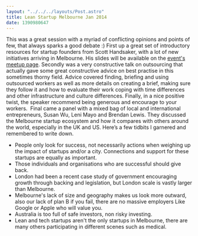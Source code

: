 ```yaml
---
layout: "../../../layouts/Post.astro"
title: Lean Startup Melbourne Jan 2014
date: 1390980647
---
```

This was a great session with a myriad of conflicting opinions and points of few, that always sparks a good debate :)</div>&nbsp;</div>First up a great set of introductory resources for startup founders from Scott Handsaker, with a lot of new initiatives arriving in Melbourne. His slides will be available on the <a href="https://www.meetup.com/Lean-Startup-Melbourne/events/160212272/" target="_blank">event&#39;s meetup page</a>.</div>&nbsp;</div>Secondly was a very constructive talk on outsourcing that actually gave some great constructive advice on best practise in this sometimes thorny field. Advice covered finding, briefing and using outsourced workers as well as more details on creating a brief, making sure they follow it and how to evaluate their work coping with time differences and other infrastructure and culture differences. Finally, in a nice positive twist, the speaker recommend being generous and encourage to your workers.&nbsp;</div>&nbsp;</div>Final came a panel with a mixed bag of local and international entrepreneurs, Susan Wu, Leni Mayo and Brendan Lewis. They discussed the Melbourne startup ecosystem and how it compares with others around the world, especially in the UK and US. Here&rsquo;s a few tidbits I garnered and remembered to write down.</div>&nbsp;</div><ul><li>People only look for success, not necessarily actions when weighing up the impact of startups and/or a city. Connections and support for these startups are equally as important.</li><li>Those individuals and organisations who are successful should give back.</li><li>London had been a recent case study of government encouraging growth through backing and legislation, but London scale is vastly larger than Melbourne.</li><li>Melbourne&#39;s lack of size and geography makes us look more outward, also our lack of plan B if you fail, there are no massive employers Like Google or Apple who will value you.</li><li>Australia is too full of safe investors, non risky investing.</li><li>Lean and tech startups aren&#39;t the only startups in Melbourne, there are many others participating in different scenes such as medical.&nbsp;</li></ul>
